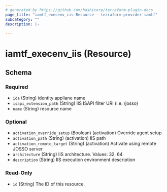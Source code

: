 ```yaml
---
# generated by https://github.com/hashicorp/terraform-plugin-docs
page_title: "iamtf_execenv_iis Resource - terraform-provider-iamtf"
subcategory: ""
description: |-
  
---
```


# iamtf_execenv_iis (Resource)





<!-- schema generated by tfplugindocs -->
## Schema

### Required

- `ida` (String) identity appliane name
- `isapi_extension_path` (String) IIS ISAPI filter URI (i.e. /josso)
- `name` (String) resource name

### Optional

- `activation_override_setup` (Boolean) (activation) Override agent setup
- `activation_path` (String) (activation) IIS path
- `activation_remote_target` (String) (activation) Activate using remote JOSSO server
- `architecture` (String) IIS architecture. Values: 32, 64
- `description` (String) IIS execution environment description

### Read-Only

- `id` (String) The ID of this resource.


